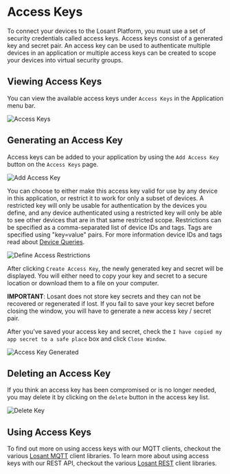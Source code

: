 # Access Keys

To connect your devices to the Losant Platform, you must use a set of security credentials called access keys. Access keys consist of a generated key and secret pair. An access key can be used to authenticate multiple devices in an application or multiple access keys can be created to scope your devices into virtual security groups.

## Viewing Access Keys

You can view the available access keys under `Access Keys` in the Application menu bar.

![Access Keys](/images/applications/access-keys.png "Access Keys")

## Generating an Access Key

Access keys can be added to your application by using the `Add Access Key` button on the `Access Keys` page.

![Add Access Key](/images/applications/generate-key.png "Add Access Key")

You can choose to either make this access key valid for use by any device in this application, or restrict it to work for only a subset of devices. A restricted key will only be usable for authentication by the devices you define, and any device authenticated using a restricted key will only be able to see other devices that are in that same restricted scope. Restrictions can be specified as a comma-separated list of device IDs and tags. Tags are specified using "key=value" pairs. For more information device IDs and tags read about [Device Queries](/devices/device-queries/ "Device Queries").

![Define Access Restrictions](/images/applications/access-restrictions.png "Define Access Restrictions")

After clicking `Create Access Key`, the newly generated key and secret will be displayed. You will either need to copy your key and secret to a secure location or download them to a file on your computer.

__IMPORTANT__: Losant does not store key secrets and they can not be recovered or regenerated if lost. If you fail to save your key secret before closing the window, you will have to generate a new access key / secret pair.

After you've saved your access key and secret, check the `I have copied my app secret to a safe place` box and click `Close Window`.

![Access Key Generated](/images/applications/access-key-generated.png "Access Key Generated")

## Deleting an Access Key

If you think an access key has been compromised or is no longer needed, you may delete it by clicking on the `delete` button in the access key list.

![Delete Key](/images/applications/delete-key.png "Delete Key")

## Using Access Keys

To find out more on using access keys with our MQTT clients, checkout the various [Losant MQTT](/mqtt/overview) client libraries.  To learn more about using access keys with our
REST API, checkout the various [Losant REST](/rest-api/overview/) client libraries.
